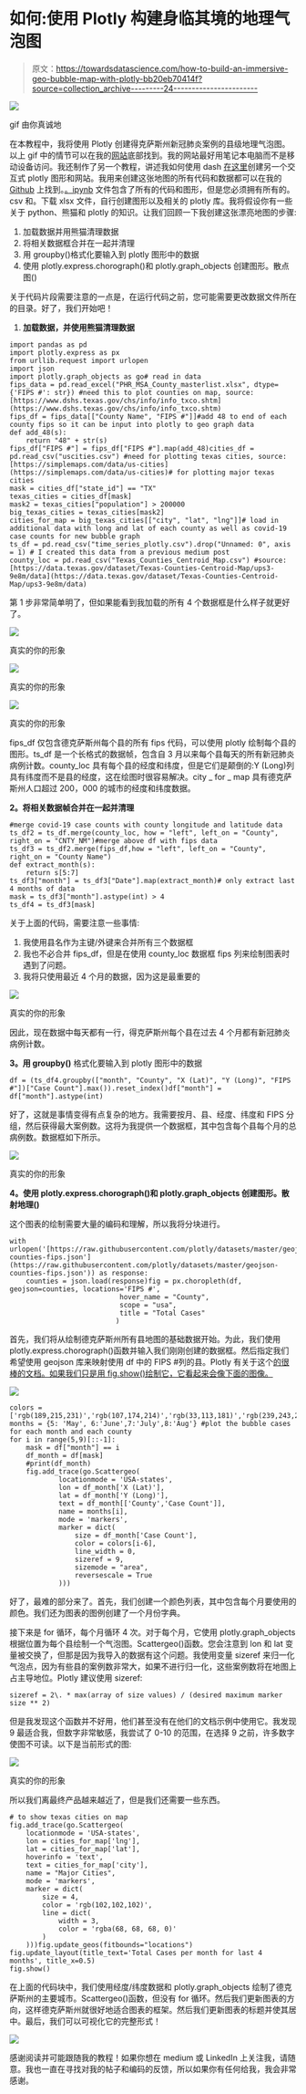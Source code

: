 # 如何:使用 Plotly 构建身临其境的地理气泡图

> 原文：<https://towardsdatascience.com/how-to-build-an-immersive-geo-bubble-map-with-plotly-bb20eb70414f?source=collection_archive---------24----------------------->

![](img/bb2b2080226ff312d89f071b721d952c.png)

gif 由你真诚地

在本教程中，我将使用 Plotly 创建得克萨斯州新冠肺炎案例的县级地理气泡图。以上 gif 中的情节可以在我的[网站](http://tsbloxsom.pythonanywhere.com/)底部找到。我的网站最好用笔记本电脑而不是移动设备访问。我还制作了另一个教程，讲述我如何使用 dash [在这里](/creating-and-automating-an-interactive-dashboard-using-python-5d9dfa170206)创建另一个交互式 plotly 图形和网站。我用来创建这张地图的所有代码和数据都可以在我的 [Github](https://github.com/tsbloxsom/Texas-census-county-data-project/tree/master/county%20map%20notebooks%20and%20data) 上找到。[。ipynb](https://github.com/tsbloxsom/Texas-census-county-data-project/blob/master/county%20map%20notebooks%20and%20data/medium_tutorial_for_geo_map.ipynb) 文件包含了所有的代码和图形，但是您必须拥有所有的。csv 和。下载 xlsx 文件，自行创建图形以及相关的 plotly 库。我将假设你有一些关于 python、熊猫和 plotly 的知识。让我们回顾一下我创建这张漂亮地图的步骤:

1.  加载数据并用熊猫清理数据
2.  将相关数据框合并在一起并清理
3.  用 groupby()格式化要输入到 plotly 图形中的数据
4.  使用 plotly.express.chorograph()和 plotly.graph_objects 创建图形。散点图()

关于代码片段需要注意的一点是，在运行代码之前，您可能需要更改数据文件所在的目录。好了，我们开始吧！

1.  **加载数据，并使用熊猫清理数据**

```
import pandas as pd
import plotly.express as px
from urllib.request import urlopen
import json
import plotly.graph_objects as go# read in data
fips_data = pd.read_excel("PHR_MSA_County_masterlist.xlsx", dtype={'FIPS #': str}) #need this to plot counties on map, source: [https://www.dshs.texas.gov/chs/info/info_txco.shtm](https://www.dshs.texas.gov/chs/info/info_txco.shtm)
fips_df = fips_data[["County Name", "FIPS #"]]#add 48 to end of each county fips so it can be input into plotly to geo graph data
def add_48(s):
    return "48" + str(s)
fips_df["FIPS #"] = fips_df["FIPS #"].map(add_48)cities_df = pd.read_csv("uscities.csv") #need for plotting texas cities, source: [https://simplemaps.com/data/us-cities](https://simplemaps.com/data/us-cities)# for plotting major texas cities
mask = cities_df["state_id"] == "TX"
texas_cities = cities_df[mask]
mask2 = texas_cities["population"] > 200000
big_texas_cities = texas_cities[mask2]
cities_for_map = big_texas_cities[["city", "lat", "lng"]]# load in additional data with long and lat of each county as well as covid-19 case counts for new bubble graph
ts_df = pd.read_csv("time_series_plotly.csv").drop("Unnamed: 0", axis = 1) # I created this data from a previous medium post
county_loc = pd.read_csv("Texas_Counties_Centroid_Map.csv") #source: [https://data.texas.gov/dataset/Texas-Counties-Centroid-Map/ups3-9e8m/data](https://data.texas.gov/dataset/Texas-Counties-Centroid-Map/ups3-9e8m/data)
```

第 1 步非常简单明了，但如果能看到我加载的所有 4 个数据框是什么样子就更好了。

![](img/4a0650cc9e93f0d674eb51451a391cf7.png)

真实的你的形象

![](img/54aade498a51d3daff25c2df1c1335b6.png)

真实的你的形象

![](img/10af1dcb5342e3da59dfa280257f228a.png)

真实的你的形象

fips_df 仅包含德克萨斯州每个县的所有 fips 代码，可以使用 plotly 绘制每个县的图形。ts_df 是一个长格式的数据帧，包含自 3 月以来每个县每天的所有新冠肺炎病例计数。county_loc 具有每个县的经度和纬度，但是它们是颠倒的:Y (Long)列具有纬度而不是县的经度，这在绘图时很容易解决。city _ for _ map 具有德克萨斯州人口超过 200，000 的城市的经度和纬度数据。

**2。将相关数据帧合并在一起并清理**

```
#merge covid-19 case counts with county longitude and latitude data
ts_df2 = ts_df.merge(county_loc, how = "left", left_on = "County", right_on = "CNTY_NM")#merge above df with fips data
ts_df3 = ts_df2.merge(fips_df,how = "left", left_on = "County", right_on = "County Name")
def extract_month(s):
    return s[5:7]
ts_df3["month"] = ts_df3["Date"].map(extract_month)# only extract last 4 months of data
mask = ts_df3["month"].astype(int) > 4
ts_df4 = ts_df3[mask]
```

关于上面的代码，需要注意一些事情:

1.  我使用县名作为主键/外键来合并所有三个数据框
2.  我也不必合并 fips_df，但是在使用 county_loc 数据框 fips 列来绘制图表时遇到了问题。
3.  我将只使用最近 4 个月的数据，因为这是最重要的

![](img/6b52916656e81deb1b6f83f3070a4c03.png)

真实的你的形象

因此，现在数据中每天都有一行，得克萨斯州每个县在过去 4 个月都有新冠肺炎病例计数。

**3。用 groupby()** 格式化要输入到 plotly 图形中的数据

```
df = (ts_df4.groupby(["month", "County", "X (Lat)", "Y (Long)", "FIPS #"])["Case Count"].max()).reset_index()df["month"] = df["month"].astype(int)
```

好了，这就是事情变得有点复杂的地方。我需要按月、县、经度、纬度和 FIPS 分组，然后获得最大案例数。这将为我提供一个数据框，其中包含每个县每个月的总病例数。数据框如下所示。

![](img/b472a68066ea034b78adbfc22fb625f9.png)

真实的你的形象

**4。使用 plotly.express.chorograph()和 plotly.graph_objects 创建图形。散射地理()**

这个图表的绘制需要大量的编码和理解，所以我将分块进行。

```
with urlopen('[https://raw.githubusercontent.com/plotly/datasets/master/geojson-counties-fips.json'](https://raw.githubusercontent.com/plotly/datasets/master/geojson-counties-fips.json')) as response:
    counties = json.load(response)fig = px.choropleth(df, geojson=counties, locations='FIPS #',
                           hover_name = "County",
                           scope = "usa",
                           title = "Total Cases"
                          )
```

首先，我们将从绘制德克萨斯州所有县地图的基础数据开始。为此，我们使用 plotly.express.chorograph()函数并输入我们刚刚创建的数据框。然后指定我们希望使用 geojson 库来映射使用 df 中的 FIPS #列的县。Plotly 有关于这个[的很棒的文档。如果我们只是用 fig.show()绘制它，它看起来会像下面的图像。](https://plotly.com/python/choropleth-maps/)

![](img/3e2143dbcf8f8a1911667f7d4bd1e6f0.png)

```
colors = ['rgb(189,215,231)','rgb(107,174,214)','rgb(33,113,181)','rgb(239,243,255)']
months = {5: 'May', 6:'June',7:'July',8:'Aug'} #plot the bubble cases for each month and each county
for i in range(5,9)[::-1]:
    mask = df["month"] == i
    df_month = df[mask]
    #print(df_month)
    fig.add_trace(go.Scattergeo(
            locationmode = 'USA-states',
            lon = df_month['X (Lat)'],
            lat = df_month['Y (Long)'],
            text = df_month[['County','Case Count']],
            name = months[i],
            mode = 'markers',
            marker = dict(
                size = df_month['Case Count'],
                color = colors[i-6],
                line_width = 0,
                sizeref = 9,
                sizemode = "area",
                reversescale = True
            )))
```

好了，最难的部分来了。首先，我们创建一个颜色列表，其中包含每个月要使用的颜色。我们还为图表的图例创建了一个月份字典。

接下来是 for 循环，每个月循环 4 次。对于每个月，它使用 plotly.graph_objects 根据位置为每个县绘制一个气泡图。Scattergeo()函数。您会注意到 lon 和 lat 变量被交换了，但那是因为我导入的数据有这个问题。我使用变量 sizeref 来归一化气泡点，因为有些县的案例数非常大，如果不进行归一化，这些案例数将在地图上占主导地位。Plotly 建议使用 sizeref:

```
sizeref = 2\. * max(array of size values) / (desired maximum marker size ** 2)
```

但是我发现这个函数并不好用，他们甚至没有在他们的文档示例中使用它。我发现 9 最适合我，但数字非常敏感，我尝试了 0-10 的范围，在选择 9 之前，许多数字使图不可读。以下是当前形式的图:

![](img/66ed91cdf1d6e1fbb7f362ffcee2b2e8.png)

真实的你的形象

所以我们离最终产品越来越近了，但是我们还需要一些东西。

```
# to show texas cities on map
fig.add_trace(go.Scattergeo(
    locationmode = 'USA-states',
    lon = cities_for_map['lng'],
    lat = cities_for_map['lat'],
    hoverinfo = 'text',
    text = cities_for_map['city'],
    name = "Major Cities",
    mode = 'markers',
    marker = dict(
        size = 4,
        color = 'rgb(102,102,102)',
        line = dict(
            width = 3,
            color = 'rgba(68, 68, 68, 0)'
        )
    )))fig.update_geos(fitbounds="locations")
fig.update_layout(title_text='Total Cases per month for last 4 months', title_x=0.5)
fig.show()
```

在上面的代码块中，我们使用经度/纬度数据和 plotly.graph_objects 绘制了德克萨斯州的主要城市。Scattergeo()函数，但没有 for 循环。然后我们更新图表的方向，这样德克萨斯州就很好地适合图表的框架。然后我们更新图表的标题并使其居中。最后，我们可以可视化它的完整形式！

![](img/0110041ef703f883645edbb520cd8a5b.png)

感谢阅读并可能跟随我的教程！如果你想在 medium 或 LinkedIn 上关注我，请随意。我也一直在寻找对我的帖子和编码的反馈，所以如果你有任何给我，我会非常感谢。